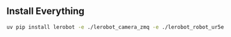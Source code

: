 ## Install Everything

```bash
uv pip install lerobot -e ./lerobot_camera_zmq -e ./lerobot_robot_ur5e -e ./lerobot_teleoperator_gello
```